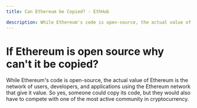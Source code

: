 ```yaml
---
title: Can Ethereum be Copied? - EthHub

description: While Ethereum's code is open-source, the actual value of Ethereum is the network of users, developers, and applications using the Ethereum network that give it value.
---
```


# If Ethereum is open source why can't it be copied?

While Ethereum's code is open-source, the actual value of Ethereum is the network of users, developers, and applications using the Ethereum network that give it value. So yes, someone could copy its code, but they would also have to compete with one of the most active community in cryptocurrency.

